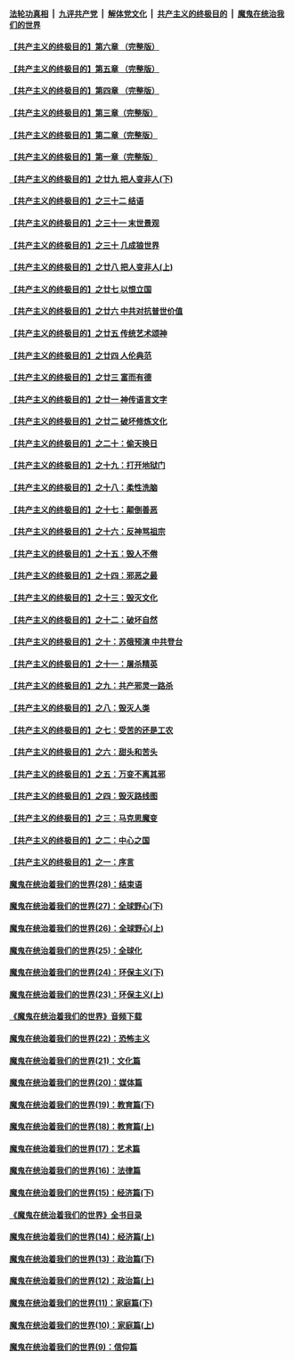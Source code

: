 ####  [法轮功真相](../../../../basic/blob/master/README.md?t=10180152) &nbsp;|&nbsp; [九评共产党](../../../../9ping.md/blob/master/README.md?t=10180152) &nbsp;|&nbsp; [解体党文化](../../../../jtdwh.md/blob/master/README.md?t=10180152)  &nbsp;|&nbsp; [共产主义的终极目的](../../../../gczydzjmd.md/blob/master/README.md?t=10180152) &nbsp;|&nbsp; [魔鬼在统治我们的世界](../../../../mgztzwmdsj.md/blob/master/README.md?t=10180152) 

#### [【共产主义的终极目的】第六章 （完整版）](../pages/nsc422/n11428913.md?t=10180152) 

#### [【共产主义的终极目的】第五章 （完整版）](../pages/nsc422/n11428912.md?t=10180152) 

#### [【共产主义的终极目的】第四章 （完整版）](../pages/nsc422/n11428907.md?t=10180152) 

#### [【共产主义的终极目的】第三章（完整版）](../pages/nsc422/n11428848.md?t=10180152) 

#### [【共产主义的终极目的】第二章（完整版）](../pages/nsc422/n11428831.md?t=10180152) 

#### [【共产主义的终极目的】第一章（完整版）](../pages/nsc422/n11417651.md?t=10180152) 

#### [【共产主义的终极目的】之廿九 把人变非人(下)](../pages/nsc422/n11344140.md?t=10180152) 

#### [【共产主义的终极目的】之三十二 结语](../pages/nsc422/n11360535.md?t=10180152) 

#### [【共产主义的终极目的】之三十一 末世景观](../pages/nsc422/n11351129.md?t=10180152) 

#### [【共产主义的终极目的】之三十 几成狼世界](../pages/nsc422/n11348280.md?t=10180152) 

#### [【共产主义的终极目的】之廿八 把人变非人(上)](../pages/nsc422/n11340492.md?t=10180152) 

#### [【共产主义的终极目的】之廿七 以恨立国](../pages/nsc422/n11336944.md?t=10180152) 

#### [【共产主义的终极目的】之廿六 中共对抗普世价值](../pages/nsc422/n11324785.md?t=10180152) 

#### [【共产主义的终极目的】之廿五 传统艺术颂神](../pages/nsc422/n11296396.md?t=10180152) 

#### [【共产主义的终极目的】之廿四 人伦典范](../pages/nsc422/n11296397.md?t=10180152) 

#### [【共产主义的终极目的】之廿三 富而有德](../pages/nsc422/n11283598.md?t=10180152) 

#### [【共产主义的终极目的】之廿一 神传语言文字](../pages/nsc422/n11263265.md?t=10180152) 

#### [【共产主义的终极目的】之廿二 破坏修炼文化](../pages/nsc422/n11245728.md?t=10180152) 

#### [【共产主义的终极目的】之二十：偷天换日](../pages/nsc422/n11238846.md?t=10180152) 

#### [【共产主义的终极目的】之十九：打开地狱门](../pages/nsc422/n11206376.md?t=10180152) 

#### [【共产主义的终极目的】之十八：柔性洗脑](../pages/nsc422/n11199994.md?t=10180152) 

#### [【共产主义的终极目的】之十七：颠倒善恶](../pages/nsc422/n11179782.md?t=10180152) 

#### [【共产主义的终极目的】之十六：反神骂祖宗](../pages/nsc422/n11166798.md?t=10180152) 

#### [【共产主义的终极目的】之十五：毁人不倦](../pages/nsc422/n11166792.md?t=10180152) 

#### [【共产主义的终极目的】之十四：邪恶之最](../pages/nsc422/n11150249.md?t=10180152) 

#### [【共产主义的终极目的】之十三：毁灭文化](../pages/nsc422/n11135227.md?t=10180152) 

#### [【共产主义的终极目的】之十二：破坏自然](../pages/nsc422/n11135214.md?t=10180152) 

#### [【共产主义的终极目的】之十：苏俄预演 中共登台](../pages/nsc422/n11118424.md?t=10180152) 

#### [【共产主义的终极目的】之十一：屠杀精英](../pages/nsc422/n11118442.md?t=10180152) 

#### [【共产主义的终极目的】之九：共产邪灵一路杀](../pages/nsc422/n11114139.md?t=10180152) 

#### [【共产主义的终极目的】之八：毁灭人类](../pages/nsc422/n11108503.md?t=10180152) 

#### [【共产主义的终极目的】之七：受苦的还是工农](../pages/nsc422/n11101809.md?t=10180152) 

#### [【共产主义的终极目的】之六：甜头和苦头](../pages/nsc422/n11096971.md?t=10180152) 

#### [【共产主义的终极目的】之五：万变不离其邪](../pages/nsc422/n11091285.md?t=10180152) 

#### [【共产主义的终极目的】之四：毁灭路线图](../pages/nsc422/n11086284.md?t=10180152) 

#### [【共产主义的终极目的】之三：马克思魔变](../pages/nsc422/n11061941.md?t=10180152) 

#### [【共产主义的终极目的】之二：中心之国](../pages/nsc422/n11047728.md?t=10180152) 

#### [【共产主义的终极目的】之一：序言](../pages/nsc422/n11086077.md?t=10180152) 

#### [魔鬼在统治着我们的世界(28)：结束语](../pages/nsc422/n10936246.md?t=10180152) 

#### [魔鬼在统治着我们的世界(27)：全球野心(下)](../pages/nsc422/n10928319.md?t=10180152) 

#### [魔鬼在统治着我们的世界(26)：全球野心(上)](../pages/nsc422/n10900318.md?t=10180152) 

#### [魔鬼在统治着我们的世界(25)：全球化](../pages/nsc422/n10788205.md?t=10180152) 

#### [魔鬼在统治着我们的世界(24)：环保主义(下)](../pages/nsc422/n10695307.md?t=10180152) 

#### [魔鬼在统治着我们的世界(23)：环保主义(上)](../pages/nsc422/n10688613.md?t=10180152) 

#### [《魔鬼在统治着我们的世界》音频下载](../pages/nsc422/n10635553.md?t=10180152) 

#### [魔鬼在统治着我们的世界(22)：恐怖主义](../pages/nsc422/n10614727.md?t=10180152) 

#### [魔鬼在统治着我们的世界(21)：文化篇](../pages/nsc422/n10597706.md?t=10180152) 

#### [魔鬼在统治着我们的世界(20)：媒体篇](../pages/nsc422/n10586579.md?t=10180152) 

#### [魔鬼在统治着我们的世界(19)：教育篇(下)](../pages/nsc422/n10564808.md?t=10180152) 

#### [魔鬼在统治着我们的世界(18)：教育篇(上)](../pages/nsc422/n10526970.md?t=10180152) 

#### [魔鬼在统治着我们的世界(17)：艺术篇](../pages/nsc422/n10499093.md?t=10180152) 

#### [魔鬼在统治着我们的世界(16)：法律篇](../pages/nsc422/n10485969.md?t=10180152) 

#### [魔鬼在统治着我们的世界(15)：经济篇(下)](../pages/nsc422/n10469975.md?t=10180152) 

#### [《魔鬼在统治着我们的世界》全书目录](../pages/nsc422/n10464261.md?t=10180152) 

#### [魔鬼在统治着我们的世界(14)：经济篇(上)](../pages/nsc422/n10457370.md?t=10180152) 

#### [魔鬼在统治着我们的世界(13)：政治篇(下)](../pages/nsc422/n10448270.md?t=10180152) 

#### [魔鬼在统治着我们的世界(12)：政治篇(上)](../pages/nsc422/n10444576.md?t=10180152) 

#### [魔鬼在统治着我们的世界(11)：家庭篇(下)](../pages/nsc422/n10440961.md?t=10180152) 

#### [魔鬼在统治着我们的世界(10)：家庭篇(上)](../pages/nsc422/n10435448.md?t=10180152) 

#### [魔鬼在统治着我们的世界(9)：信仰篇](../pages/nsc422/n10432159.md?t=10180152) 

